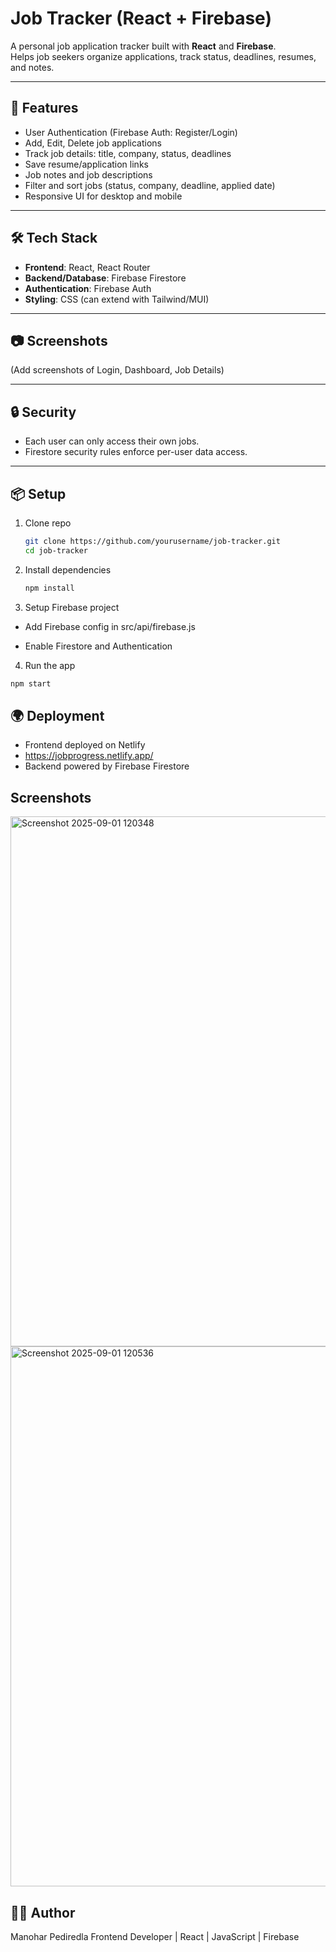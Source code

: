 # Job Tracker (React + Firebase)

A personal job application tracker built with **React** and **Firebase**.  
Helps job seekers organize applications, track status, deadlines, resumes, and notes.

---

## 🚀 Features
- User Authentication (Firebase Auth: Register/Login)
- Add, Edit, Delete job applications
- Track job details: title, company, status, deadlines
- Save resume/application links
- Job notes and job descriptions
- Filter and sort jobs (status, company, deadline, applied date)
- Responsive UI for desktop and mobile

---

## 🛠 Tech Stack
- **Frontend**: React, React Router
- **Backend/Database**: Firebase Firestore
- **Authentication**: Firebase Auth
- **Styling**: CSS (can extend with Tailwind/MUI)

---

## 📷 Screenshots
(Add screenshots of Login, Dashboard, Job Details)

---

## 🔒 Security
- Each user can only access their own jobs.
- Firestore security rules enforce per-user data access.

---

## 📦 Setup
1. Clone repo
   ```bash
   git clone https://github.com/yourusername/job-tracker.git
   cd job-tracker

2. Install dependencies
   ```bash
   npm install

3. Setup Firebase project

  - Add Firebase config in src/api/firebase.js

  - Enable Firestore and Authentication

4. Run the app
  ```bash
 npm start
  ```
 ## 🌍 Deployment

- Frontend deployed on Netlify
- https://jobprogress.netlify.app/
- Backend powered by Firebase Firestore

## Screenshots
<img width="1897" height="848" alt="Screenshot 2025-09-01 120348" src="https://github.com/user-attachments/assets/1c951778-36ca-4712-a3a6-8d0de4fc8c79" />
<img width="1913" height="864" alt="Screenshot 2025-09-01 120536" src="https://github.com/user-attachments/assets/d70a7114-9e9e-463e-8b2f-08961014f024" />



## 👨‍💻 Author

Manohar Pediredla
Frontend Developer | React | JavaScript | Firebase
